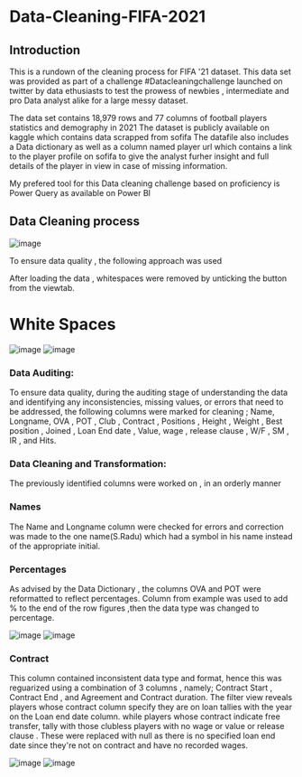 # Data-Cleaning-FIFA-2021
## Introduction
This is a rundown of the cleaning process for FIFA '21 dataset. This data set was provided as part of a challenge #Datacleaningchallenge launched on twitter by data ethusiasts to test the prowess of newbies , intermediate and pro Data analyst alike for a large messy dataset.

The data set contains 18,979 rows and 77 columns of football players statistics and demography in 2021 The dataset is publicly available on kaggle which contains data scrapped from sofifa The datafile also includes a Data dictionary as well as a column named player url which contains a link to the player profile on sofifa to give the analyst furher insight and full details of the player in view in case of missing information.

My prefered tool for this Data cleaning challenge based on proficiency is Power Query as available on Power BI

## Data Cleaning process
![image](https://user-images.githubusercontent.com/124640415/228377986-ab40fab7-2cc5-4826-a431-ad90f7536d74.png)


To ensure data quality , the following approach was used

After loading the data , whitespaces were removed by unticking the button from the viewtab.

#                                                           White Spaces
  ![image](https://user-images.githubusercontent.com/124640415/228378535-7018372d-6e2d-4676-bff7-e22e1fd09c4c.png) ![image](https://user-images.githubusercontent.com/124640415/228378552-7e1a3b35-7d18-4a3c-8bfa-3e251b22541e.png)
  
### Data Auditing: 
To ensure data quality, during the auditing stage of understanding the data and identifying any inconsistencies, missing values, or errors that need to be addressed, the following columns were marked for cleaning ; Name, Longname, OVA , POT , Club , Contract , Positions , Height , Weight , Best position , Joined , Loan End date , Value, wage , release clause , W/F , SM , IR , and Hits.
### Data Cleaning and Transformation:

The previously identified columns were worked on , in an orderly manner
###                                                                      Names
The Name and Longname column were checked for errors and correction was made to the one name(S.Radu) which had a symbol in his name instead of the appropriate initial.
### Percentages
As advised by the Data Dictionary , the columns OVA and POT were reformatted to reflect percentages. Column from example was used to add % to the end of the row figures ,then the data type was changed to percentage.

![image](https://user-images.githubusercontent.com/124640415/228381751-9e59e573-25d0-496d-ad06-f9958561b816.png) ![image](https://user-images.githubusercontent.com/124640415/228381779-ac5da5a5-cca2-481d-a3ef-aa655be989dc.png)

### Contract
This column contained inconsistent data type and format, hence this was reguarized using a combination of 3 columns , namely; Contract Start , Contract End , and Agreement and Contract duration. The filter view reveals players whose contract column specify they are on loan tallies with the year on the Loan end date column. while players whose contract indicate free transfer, tally with those clubless players with no wage or value or release clause . These were replaced with null as there is no specified loan end date since they're not on contract and have no recorded wages. 

![image](https://user-images.githubusercontent.com/124640415/228384716-f1fe7622-0696-4d11-9c9a-71f3a6478f8a.png) ![image](https://user-images.githubusercontent.com/124640415/228384744-039f67f0-4aa1-4b2f-ba4e-6fc9a42a8dfe.png)


